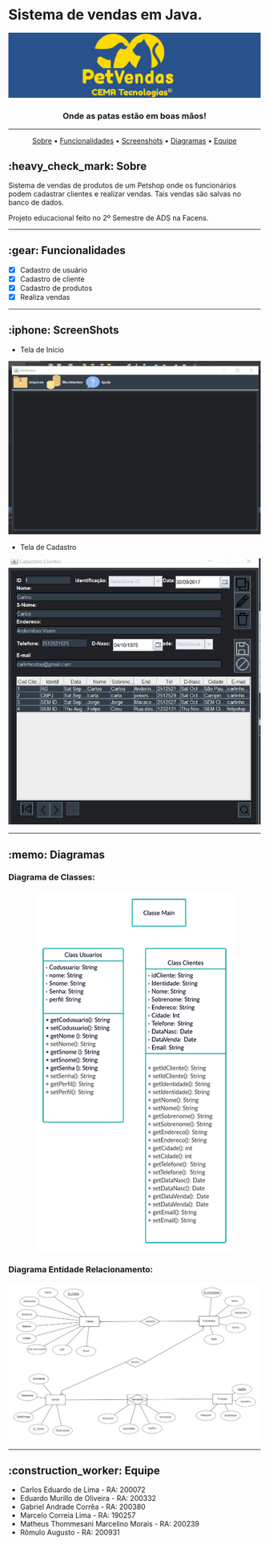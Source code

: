 # Sistema de vendas em Java.

<p align="center">
  <img src="./Images/PetVendas2.jpg" alt="banner PetVendas"><br>
</p>

<h3 align="center">
  Onde as patas estão em boas mãos!
</h3>

----

<p align="center">
 <a href="#sobre">Sobre</a> •
 <a href="#funcionalidades">Funcionalidades</a> •
 <a href="#screenshots">Screenshots</a> •
 <a href="#diagramas">Diagramas</a> • 
 <a href="#equipe">Equipe</a>
</p>


<h2 id="sobre">:heavy_check_mark: Sobre</h2>
<p>Sistema de vendas de produtos de um Petshop onde os funcionários podem cadastrar clientes e realizar vendas. Tais vendas são salvas no banco de dados.</p> 
<p>Projeto educacional feito no 2º Semestre de ADS na Facens.</p>

----

<h2 id="funcionalidades">:gear: Funcionalidades</h2>

- [x] Cadastro de usuário
- [x] Cadastro de cliente
- [X] Cadastro de produtos
- [X] Realiza vendas

----

<h2 id="screenshots">:iphone: ScreenShots</h2>

- Tela de Início 
<img src="./Images/inicio.png" alt="Tela de Início">

- Tela de Cadastro
<img src="./Images/cadastro.png" alt="Tela de Cadastro">

----

<h2 id="diagramas">:memo: Diagramas</h2>
<h3>Diagrama de Classes:</h3>

<p align="center">
  <img src="./Images/DiagramadeClasses.png" alt="Diagrama de Classes"><br>
</p>

<h3>Diagrama Entidade Relacionamento:</h3>

<p align="center">
  <img src="./Images/DER.png" alt="Diagrama Entidade Relacionamento"><br>
</p>

----

<h2 id="equipe">:construction_worker: Equipe</h2>

- Carlos Eduardo de Lima - RA: 200072
- Eduardo Murillo de Oliveira - RA: 200332
- Gabriel Andrade Corrêa - RA: 200380
- Marcelo Correia Lima - RA: 190257
- Matheus Thommesani Marcelino Morais - RA: 200239
- Rômulo Augusto - RA: 200931
